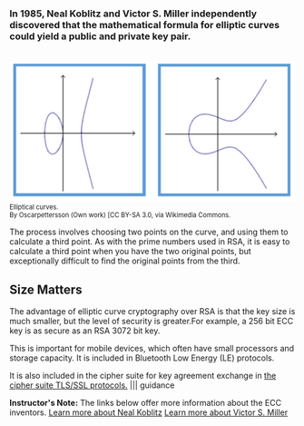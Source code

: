 ### In 1985, Neal Koblitz and Victor S. Miller independently discovered that the mathematical formula for elliptic curves could yield a public and private key pair. 
<br>
<figure class="snippetimg" style="margin: 0 auto;width:100%">
  <img src=".guides/img/ellipticalcurves.PNG"  alt="Elliptical curves.  *By Oscarpettersson (Own work) [CC BY-SA 3.0, via Wikimedia Commons.*
">
  <figcaption style="font-size: 0.8em; text-align: left;">Elliptical curves. 
</br>
By Oscarpettersson (Own work) [CC BY-SA 3.0, via Wikimedia Commons.</figcaption>
</figure>

The process involves choosing two points on the curve, and using them to calculate a third point. As with the prime numbers used in RSA, it is easy to calculate a third point when you have the two original points, but exceptionally difficult to find the original points from the third.

## Size Matters 
The advantage of elliptic curve cryptography over RSA is that the key size is much smaller, but the level of security is greater.For example, a 256 bit ECC key is as secure as an RSA 3072 bit key.

This is important for mobile devices, which often have small processors and storage capacity. It is included in Bluetooth Low Energy (LE) protocols.

It is also included in the cipher suite for key agreement exchange in [ the cipher suite TLS/SSL protocols.](https://en.wikipedia.org/wiki/Cipher_suite)
||| guidance

**Instructor's Note:**
The links below offer more information about the ECC inventors.
[Learn more about Neal Koblitz]( http://www.washington.edu/news/2007/11/08/neal-koblitz-deciphering-the-cryptographer/)
 [Learn more about Victor S. Miller](https://www.youtube.com/watch?v=I-248cGfwy4)